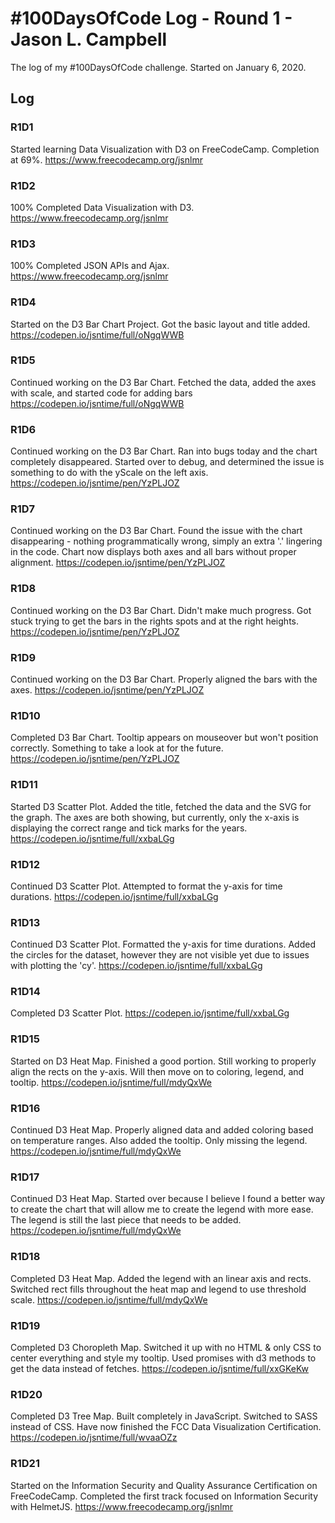 # #100DaysOfCode Log - Round 1 - Jason L. Campbell

The log of my #100DaysOfCode challenge. Started on January 6, 2020.

## Log

### R1D1
Started learning Data Visualization with D3 on FreeCodeCamp. Completion at 69%.
https://www.freecodecamp.org/jsnlmr

### R1D2
100% Completed Data Visualization with D3.
https://www.freecodecamp.org/jsnlmr

### R1D3
100% Completed JSON APIs and Ajax. https://www.freecodecamp.org/jsnlmr

### R1D4
Started on the D3 Bar Chart Project. Got the basic layout and title added.
https://codepen.io/jsntime/full/oNgqWWB

### R1D5
Continued working on the D3 Bar Chart. Fetched the data, added the axes with
scale, and started code for adding bars https://codepen.io/jsntime/full/oNgqWWB

### R1D6
Continued working on the D3 Bar Chart. Ran into bugs today and the chart
completely disappeared. Started over to debug, and determined the issue is
something to do with the yScale on the left axis.
https://codepen.io/jsntime/pen/YzPLJOZ

### R1D7
Continued working on the D3 Bar Chart. Found the issue with the chart
disappearing - nothing programmatically wrong, simply an extra '.' lingering in
the code. Chart now displays both axes and all bars without proper alignment.
https://codepen.io/jsntime/pen/YzPLJOZ

### R1D8
Continued working on the D3 Bar Chart. Didn't make much progress. Got stuck
trying to  get the bars in the rights spots and at the right heights.
https://codepen.io/jsntime/pen/YzPLJOZ

### R1D9
Continued working on the D3 Bar Chart. Properly aligned the bars with the axes.
https://codepen.io/jsntime/pen/YzPLJOZ

### R1D10
Completed D3 Bar Chart. Tooltip appears on mouseover but won't position
correctly. Something to take a look at for the future.
https://codepen.io/jsntime/pen/YzPLJOZ

### R1D11
Started D3 Scatter Plot. Added the title, fetched the data and the SVG for the
graph. The axes are both showing, but currently, only the x-axis is displaying
the correct range and tick marks for the years.
https://codepen.io/jsntime/full/xxbaLGg

### R1D12
Continued D3 Scatter Plot. Attempted to format the y-axis for time durations.
https://codepen.io/jsntime/full/xxbaLGg

### R1D13
Continued D3 Scatter Plot. Formatted the y-axis for time durations. Added the
circles for the dataset, however they are not visible yet due to issues with
plotting the 'cy'.
https://codepen.io/jsntime/full/xxbaLGg

### R1D14
Completed D3 Scatter Plot.
https://codepen.io/jsntime/full/xxbaLGg

### R1D15
Started on D3 Heat Map. Finished a good portion. Still working to properly align
the rects on the y-axis. Will then move on to coloring, legend, and tooltip.
https://codepen.io/jsntime/full/mdyQxWe


### R1D16
Continued D3 Heat Map. Properly aligned data and added coloring based on
temperature ranges. Also added the tooltip. Only missing the legend.
https://codepen.io/jsntime/full/mdyQxWe

### R1D17
Continued D3 Heat Map. Started over because I believe I found a better
way to create the chart that will allow me to create the legend with more ease.
The legend is still the last piece that needs to be added.
https://codepen.io/jsntime/full/mdyQxWe

### R1D18
Completed D3 Heat Map. Added the legend with an linear axis and rects. Switched
rect fills throughout the heat map and legend to use threshold scale.
https://codepen.io/jsntime/full/mdyQxWe

### R1D19
Completed D3 Choropleth Map. Switched it up with no HTML & only CSS to center
everything and style my tooltip. Used promises with d3 methods to get the data
instead of fetches.
https://codepen.io/jsntime/full/xxGKeKw

### R1D20
Completed D3 Tree Map. Built completely in JavaScript. Switched to SASS
instead of CSS. Have now finished the FCC Data Visualization Certification.
https://codepen.io/jsntime/full/wvaaOZz

### R1D21
Started on the Information Security and Quality Assurance Certification on
FreeCodeCamp. Completed the first track focused on Information Security with
HelmetJS.
https://www.freecodecamp.org/jsnlmr
